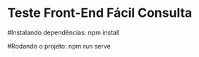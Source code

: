 # Teste Front-End Fácil Consulta

#Instalando dependências:
npm install

#Rodando o projeto:
npm run serve
